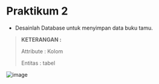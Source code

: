 <h1 class="code-line" data-line-start=0 data-line-end=1 ><a id="PRAKTIKUM 1"></a>Praktikum 2</h1>

- Desainlah Database untuk menyimpan data buku tamu.

>**KETERANGAN :**
>
  >Attribute : Kolom
>
   >Entitas : tabel
>
![image](https://github.com/PuhanRialdo/PuhanRialdo/assets/160216825/d8bdb853-6457-474d-83b0-4b95e76aee72)
